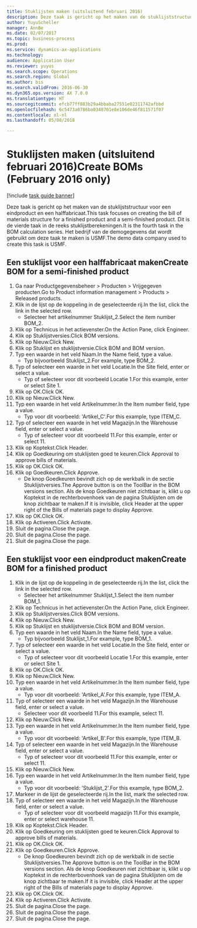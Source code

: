 ```yaml
--- 
title: Stuklijsten maken (uitsluitend februari 2016)
description: Deze taak is gericht op het maken van de stuklijststructuur voor een eindproduct en een halffabricaat.
author: YuyuScheller
manager: AnnBe
ms.date: 02/07/2017
ms.topic: business-process
ms.prod: 
ms.service: dynamics-ax-applications
ms.technology: 
audience: Application User
ms.reviewer: yuyus
ms.search.scope: Operations
ms.search.region: Global
ms.author: bis
ms.search.validFrom: 2016-06-30
ms.dyn365.ops.version: AX 7.0.0
ms.translationtype: HT
ms.sourcegitcommit: efcb77ff883b29a4bbaba27551e02311742afbbd
ms.openlocfilehash: 6c5473a0786ba0348701e8e106de46f811571f07
ms.contentlocale: nl-nl
ms.lasthandoff: 05/08/2018

---
```

# <a name="create-boms-february-2016-only"></a><span data-ttu-id="80eea-103">Stuklijsten maken (uitsluitend februari 2016)</span><span class="sxs-lookup"><span data-stu-id="80eea-103">Create BOMs (February 2016 only)</span></span>

[!include [task guide banner](../../includes/task-guide-banner.md)]

<span data-ttu-id="80eea-104">Deze taak is gericht op het maken van de stuklijststructuur voor een eindproduct en een halffabricaat.</span><span class="sxs-lookup"><span data-stu-id="80eea-104">This task focuses on creating the bill of materials structure for a finished product and a semi-finished product.</span></span> <span data-ttu-id="80eea-105">Dit is de vierde taak in de reeks stuklijstberekeningen.</span><span class="sxs-lookup"><span data-stu-id="80eea-105">It is the fourth task in the BOM calculation series.</span></span> <span data-ttu-id="80eea-106">Het bedrijf van de demogegevens dat wordt gebruikt om deze taak te maken is USMF.</span><span class="sxs-lookup"><span data-stu-id="80eea-106">The demo data company used to create this task is USMF.</span></span>


## <a name="create-bom-for-a-semi-finished-product"></a><span data-ttu-id="80eea-107">Een stuklijst voor een halffabricaat maken</span><span class="sxs-lookup"><span data-stu-id="80eea-107">Create BOM for a semi-finished product</span></span>
1. <span data-ttu-id="80eea-108">Ga naar Productgegevensbeheer > Producten > Vrijgegeven producten.</span><span class="sxs-lookup"><span data-stu-id="80eea-108">Go to Product information management > Products > Released products.</span></span>
2. <span data-ttu-id="80eea-109">Klik in de lijst op de koppeling in de geselecteerde rij.</span><span class="sxs-lookup"><span data-stu-id="80eea-109">In the list, click the link in the selected row.</span></span>
    * <span data-ttu-id="80eea-110">Selecteer het artikelnummer Stuklijst_2.</span><span class="sxs-lookup"><span data-stu-id="80eea-110">Select the item number BOM_2.</span></span>  
3. <span data-ttu-id="80eea-111">Klik op Technicus in het actievenster.</span><span class="sxs-lookup"><span data-stu-id="80eea-111">On the Action Pane, click Engineer.</span></span>
4. <span data-ttu-id="80eea-112">Klik op Stuklijstversies.</span><span class="sxs-lookup"><span data-stu-id="80eea-112">Click BOM versions.</span></span>
5. <span data-ttu-id="80eea-113">Klik op Nieuw.</span><span class="sxs-lookup"><span data-stu-id="80eea-113">Click New.</span></span>
6. <span data-ttu-id="80eea-114">Klik op Stuklijst en stuklijstversie.</span><span class="sxs-lookup"><span data-stu-id="80eea-114">Click BOM and BOM version.</span></span>
7. <span data-ttu-id="80eea-115">Typ een waarde in het veld Naam.</span><span class="sxs-lookup"><span data-stu-id="80eea-115">In the Name field, type a value.</span></span>
    * <span data-ttu-id="80eea-116">Typ bijvoorbeeld Stuklijst_2.</span><span class="sxs-lookup"><span data-stu-id="80eea-116">For example, type BOM_2.</span></span>  
8. <span data-ttu-id="80eea-117">Typ of selecteer een waarde in het veld Locatie.</span><span class="sxs-lookup"><span data-stu-id="80eea-117">In the Site field, enter or select a value.</span></span>
    * <span data-ttu-id="80eea-118">Typ of selecteer voor dit voorbeeld Locatie 1.</span><span class="sxs-lookup"><span data-stu-id="80eea-118">For this example, enter or select Site 1.</span></span>  
9. <span data-ttu-id="80eea-119">Klik op OK.</span><span class="sxs-lookup"><span data-stu-id="80eea-119">Click OK.</span></span>
10. <span data-ttu-id="80eea-120">Klik op Nieuw.</span><span class="sxs-lookup"><span data-stu-id="80eea-120">Click New.</span></span>
11. <span data-ttu-id="80eea-121">Typ een waarde in het veld Artikelnummer.</span><span class="sxs-lookup"><span data-stu-id="80eea-121">In the Item number field, type a value.</span></span>
    * <span data-ttu-id="80eea-122">Typ voor dit voorbeeld: 'Artikel_C'.</span><span class="sxs-lookup"><span data-stu-id="80eea-122">For this example, type ITEM_C.</span></span>  
12. <span data-ttu-id="80eea-123">Typ of selecteer een waarde in het veld Magazijn.</span><span class="sxs-lookup"><span data-stu-id="80eea-123">In the Warehouse field, enter or select a value.</span></span>
    * <span data-ttu-id="80eea-124">Typ of selecteer voor dit voorbeeld 11.</span><span class="sxs-lookup"><span data-stu-id="80eea-124">For this example, enter or select 11.</span></span>  
13. <span data-ttu-id="80eea-125">Klik op Koptekst.</span><span class="sxs-lookup"><span data-stu-id="80eea-125">Click Header.</span></span>
14. <span data-ttu-id="80eea-126">Klik op Goedkeuring om stuklijsten goed te keuren.</span><span class="sxs-lookup"><span data-stu-id="80eea-126">Click Approval to approve bills of materials.</span></span>
15. <span data-ttu-id="80eea-127">Klik op OK.</span><span class="sxs-lookup"><span data-stu-id="80eea-127">Click OK.</span></span>
16. <span data-ttu-id="80eea-128">Klik op Goedkeuren.</span><span class="sxs-lookup"><span data-stu-id="80eea-128">Click Approve.</span></span>
    * <span data-ttu-id="80eea-129">De knop Goedkeuren bevindt zich op de werkbalk in de sectie Stuklijstversies.</span><span class="sxs-lookup"><span data-stu-id="80eea-129">The Approve button is on the ToolBar in the  BOM versions section.</span></span> <span data-ttu-id="80eea-130">Als de knop Goedkeuren niet zichtbaar is, klikt u op Koptekst in de rechterbovenhoek van de pagina Stuklijsten om de knop zichtbaar te maken.</span><span class="sxs-lookup"><span data-stu-id="80eea-130">If it is invisible, click Header at the upper right of the Bills of materials page to display Approve.</span></span>  
17. <span data-ttu-id="80eea-131">Klik op OK.</span><span class="sxs-lookup"><span data-stu-id="80eea-131">Click OK.</span></span>
18. <span data-ttu-id="80eea-132">Klik op Activeren.</span><span class="sxs-lookup"><span data-stu-id="80eea-132">Click Activate.</span></span>
19. <span data-ttu-id="80eea-133">Sluit de pagina.</span><span class="sxs-lookup"><span data-stu-id="80eea-133">Close the page.</span></span>
20. <span data-ttu-id="80eea-134">Sluit de pagina.</span><span class="sxs-lookup"><span data-stu-id="80eea-134">Close the page.</span></span>
21. <span data-ttu-id="80eea-135">Sluit de pagina.</span><span class="sxs-lookup"><span data-stu-id="80eea-135">Close the page.</span></span>

## <a name="create-bom-for-a-finished-product"></a><span data-ttu-id="80eea-136">Een stuklijst voor een eindproduct maken</span><span class="sxs-lookup"><span data-stu-id="80eea-136">Create BOM for a finished product</span></span>
1. <span data-ttu-id="80eea-137">Klik in de lijst op de koppeling in de geselecteerde rij.</span><span class="sxs-lookup"><span data-stu-id="80eea-137">In the list, click the link in the selected row.</span></span>
    * <span data-ttu-id="80eea-138">Selecteer het artikelnummer Stuklijst_1.</span><span class="sxs-lookup"><span data-stu-id="80eea-138">Select the item number BOM_1.</span></span>  
2. <span data-ttu-id="80eea-139">Klik op Technicus in het actievenster.</span><span class="sxs-lookup"><span data-stu-id="80eea-139">On the Action Pane, click Engineer.</span></span>
3. <span data-ttu-id="80eea-140">Klik op Stuklijstversies.</span><span class="sxs-lookup"><span data-stu-id="80eea-140">Click BOM versions.</span></span>
4. <span data-ttu-id="80eea-141">Klik op Nieuw.</span><span class="sxs-lookup"><span data-stu-id="80eea-141">Click New.</span></span>
5. <span data-ttu-id="80eea-142">Klik op Stuklijst en stuklijstversie.</span><span class="sxs-lookup"><span data-stu-id="80eea-142">Click BOM and BOM version.</span></span>
6. <span data-ttu-id="80eea-143">Typ een waarde in het veld Naam.</span><span class="sxs-lookup"><span data-stu-id="80eea-143">In the Name field, type a value.</span></span>
    * <span data-ttu-id="80eea-144">Typ bijvoorbeeld Stuklijst_1.</span><span class="sxs-lookup"><span data-stu-id="80eea-144">For example, type BOM_1.</span></span>  
7. <span data-ttu-id="80eea-145">Typ of selecteer een waarde in het veld Locatie.</span><span class="sxs-lookup"><span data-stu-id="80eea-145">In the Site field, enter or select a value.</span></span>
    * <span data-ttu-id="80eea-146">Typ of selecteer voor dit voorbeeld Locatie 1.</span><span class="sxs-lookup"><span data-stu-id="80eea-146">For this example, enter or select Site 1.</span></span>  
8. <span data-ttu-id="80eea-147">Klik op OK.</span><span class="sxs-lookup"><span data-stu-id="80eea-147">Click OK.</span></span>
9. <span data-ttu-id="80eea-148">Klik op Nieuw.</span><span class="sxs-lookup"><span data-stu-id="80eea-148">Click New.</span></span>
10. <span data-ttu-id="80eea-149">Typ een waarde in het veld Artikelnummer.</span><span class="sxs-lookup"><span data-stu-id="80eea-149">In the Item number field, type a value.</span></span>
    * <span data-ttu-id="80eea-150">Typ voor dit voorbeeld: 'Artikel_A'.</span><span class="sxs-lookup"><span data-stu-id="80eea-150">For this example, type ITEM_A.</span></span>  
11. <span data-ttu-id="80eea-151">Typ of selecteer een waarde in het veld Magazijn.</span><span class="sxs-lookup"><span data-stu-id="80eea-151">In the Warehouse field, enter or select a value.</span></span>
    * <span data-ttu-id="80eea-152">Selecteer voor dit voorbeeld 11.</span><span class="sxs-lookup"><span data-stu-id="80eea-152">For this example, select 11.</span></span>  
12. <span data-ttu-id="80eea-153">Klik op Nieuw.</span><span class="sxs-lookup"><span data-stu-id="80eea-153">Click New.</span></span>
13. <span data-ttu-id="80eea-154">Typ een waarde in het veld Artikelnummer.</span><span class="sxs-lookup"><span data-stu-id="80eea-154">In the Item number field, type a value.</span></span>
    * <span data-ttu-id="80eea-155">Typ voor dit voorbeeld: 'Artikel_B'.</span><span class="sxs-lookup"><span data-stu-id="80eea-155">For this example, type ITEM_B.</span></span>  
14. <span data-ttu-id="80eea-156">Typ of selecteer een waarde in het veld Magazijn.</span><span class="sxs-lookup"><span data-stu-id="80eea-156">In the Warehouse field, enter or select a value.</span></span>
    * <span data-ttu-id="80eea-157">Typ of selecteer voor dit voorbeeld 11.</span><span class="sxs-lookup"><span data-stu-id="80eea-157">For this example, enter or select 11.</span></span>  
15. <span data-ttu-id="80eea-158">Klik op Nieuw.</span><span class="sxs-lookup"><span data-stu-id="80eea-158">Click New.</span></span>
16. <span data-ttu-id="80eea-159">Typ een waarde in het veld Artikelnummer.</span><span class="sxs-lookup"><span data-stu-id="80eea-159">In the Item number field, type a value.</span></span>
    * <span data-ttu-id="80eea-160">Typ voor dit voorbeeld: 'Stuklijst_2'.</span><span class="sxs-lookup"><span data-stu-id="80eea-160">For this example, type BOM_2.</span></span>  
17. <span data-ttu-id="80eea-161">Markeer in de lijst de geselecteerde rij.</span><span class="sxs-lookup"><span data-stu-id="80eea-161">In the list, mark the selected row.</span></span>
18. <span data-ttu-id="80eea-162">Typ of selecteer een waarde in het veld Magazijn.</span><span class="sxs-lookup"><span data-stu-id="80eea-162">In the Warehouse field, enter or select a value.</span></span>
    * <span data-ttu-id="80eea-163">Typ of selecteer voor dit voorbeeld magazijn 11.</span><span class="sxs-lookup"><span data-stu-id="80eea-163">For this example, enter or select warehouse 11.</span></span>  
19. <span data-ttu-id="80eea-164">Klik op Koptekst.</span><span class="sxs-lookup"><span data-stu-id="80eea-164">Click Header.</span></span>
20. <span data-ttu-id="80eea-165">Klik op Goedkeuring om stuklijsten goed te keuren.</span><span class="sxs-lookup"><span data-stu-id="80eea-165">Click Approval to approve bills of materials.</span></span>
21. <span data-ttu-id="80eea-166">Klik op OK.</span><span class="sxs-lookup"><span data-stu-id="80eea-166">Click OK.</span></span>
22. <span data-ttu-id="80eea-167">Klik op Goedkeuren.</span><span class="sxs-lookup"><span data-stu-id="80eea-167">Click Approve.</span></span>
    * <span data-ttu-id="80eea-168">De knop Goedkeuren bevindt zich op de werkbalk in de sectie Stuklijstversies.</span><span class="sxs-lookup"><span data-stu-id="80eea-168">The Approve button is on the ToolBar in the  BOM versions section.</span></span> <span data-ttu-id="80eea-169">Als de knop Goedkeuren niet zichtbaar is, klikt u op Koptekst in de rechterbovenhoek van de pagina Stuklijsten om de knop zichtbaar te maken.</span><span class="sxs-lookup"><span data-stu-id="80eea-169">If it is invisible, click Header at the upper right of the Bills of materials page to display Approve.</span></span>  
23. <span data-ttu-id="80eea-170">Klik op OK.</span><span class="sxs-lookup"><span data-stu-id="80eea-170">Click OK.</span></span>
24. <span data-ttu-id="80eea-171">Klik op Activeren.</span><span class="sxs-lookup"><span data-stu-id="80eea-171">Click Activate.</span></span>
25. <span data-ttu-id="80eea-172">Sluit de pagina.</span><span class="sxs-lookup"><span data-stu-id="80eea-172">Close the page.</span></span>
26. <span data-ttu-id="80eea-173">Sluit de pagina.</span><span class="sxs-lookup"><span data-stu-id="80eea-173">Close the page.</span></span>
27. <span data-ttu-id="80eea-174">Sluit de pagina.</span><span class="sxs-lookup"><span data-stu-id="80eea-174">Close the page.</span></span>


